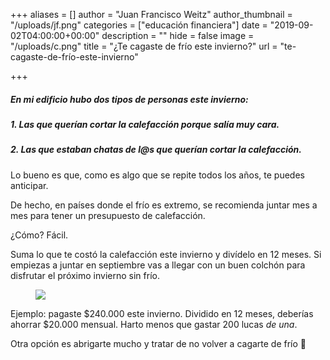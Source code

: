 +++
aliases = []
author = "Juan Francisco Weitz"
author_thumbnail = "/uploads/jf.png"
categories = ["educación financiera"]
date = "2019-09-02T04:00:00+00:00"
description = ""
hide = false
image = "/uploads/c.png"
title = "¿Te cagaste de frío este invierno?"
url = "te-cagaste-de-frío-este-invierno"

+++
##### En mi edificio hubo dos tipos de personas este invierno:

##### 1. Las que querían cortar la calefacción porque salía muy cara.

##### 2. Las que estaban chatas de l@s que querían cortar la calefacción.

Lo bueno es que, como es algo que se repite todos los años, te puedes anticipar.

De hecho, en países donde el frío es extremo, se recomienda juntar mes a mes para tener un presupuesto de calefacción.

¿Cómo? Fácil.

Suma lo que te costó la calefacción este invierno y divídelo en 12 meses. Si empiezas a juntar en septiembre vas a llegar con un buen colchón para disfrutar el próximo invierno sin frío.

<div style=“text-align:center”><figure> <img src=“/uploads/thinkaboutit.jpg”> <figcaption><i></i></figcaption></figure></div>

Ejemplo: pagaste $240.000 este invierno. Dividido en 12 meses, deberías ahorrar $20.000 mensual. Harto menos que gastar 200 lucas _de una_.

Otra opción es abrigarte mucho y tratar de no volver a cagarte de frío 🥶